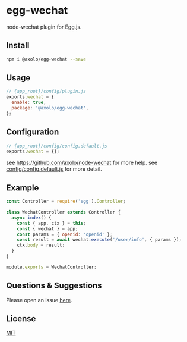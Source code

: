 # egg-wechat

node-wechat plugin for Egg.js.

## Install

```bash
npm i @axolo/egg-wechat --save
```

## Usage

```js
// {app_root}/config/plugin.js
exports.wechat = {
  enable: true,
  package: '@axolo/egg-wechat',
};
```

## Configuration

```js
// {app_root}/config/config.default.js
exports.wechat = {};
```

see <https://github.com/axolo/node-wechat> for more help.
see [config/config.default.js](config/config.default.js) for more detail.

## Example

```js
const Controller = require('egg').Controller;

class WechatController extends Controller {
  async index() {
    const { app, ctx } = this;
    const { wechat } = app;
    const params = { openid: 'openid' };
    const result = await wechat.execute('/user/info', { params });
    ctx.body = result;
  }
}

module.exports = WechatController;
```

## Questions & Suggestions

Please open an issue [here](https://github.com/axolo/egg-wechat/issues).

## License

[MIT](LICENSE)
